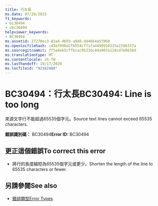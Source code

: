 ```yaml
---
title: 行太長
ms.date: 07/20/2015
f1_keywords:
- bc30494
- vbc30494
helpviewer_keywords:
- BC30494
ms.assetid: 27270ec3-82a4-4693-a948-dd4664a5f060
ms.openlocfilehash: c43ef096d2f6554cff1fa4490910315a1596337a
ms.sourcegitcommit: ff5a4eb5cffbcac9521bc44a907a118cd7e8638d
ms.translationtype: MT
ms.contentlocale: zh-TW
ms.lasthandoff: 10/17/2020
ms.locfileid: "92162488"
---
```

# <a name="bc30494-line-is-too-long"></a><span data-ttu-id="54e8e-102">BC30494：行太長</span><span class="sxs-lookup"><span data-stu-id="54e8e-102">BC30494: Line is too long</span></span>

<span data-ttu-id="54e8e-103">來源文字行不能超過65535個字元。</span><span class="sxs-lookup"><span data-stu-id="54e8e-103">Source text lines cannot exceed 65535 characters.</span></span>

 <span data-ttu-id="54e8e-104">**錯誤識別碼：** BC30494</span><span class="sxs-lookup"><span data-stu-id="54e8e-104">**Error ID:** BC30494</span></span>

## <a name="to-correct-this-error"></a><span data-ttu-id="54e8e-105">更正這個錯誤</span><span class="sxs-lookup"><span data-stu-id="54e8e-105">To correct this error</span></span>

- <span data-ttu-id="54e8e-106">將行的長度縮短為65535個字元或更少。</span><span class="sxs-lookup"><span data-stu-id="54e8e-106">Shorten the length of the line to 65535 characters or fewer.</span></span>

## <a name="see-also"></a><span data-ttu-id="54e8e-107">另請參閱</span><span class="sxs-lookup"><span data-stu-id="54e8e-107">See also</span></span>

- [<span data-ttu-id="54e8e-108">錯誤類型</span><span class="sxs-lookup"><span data-stu-id="54e8e-108">Error Types</span></span>](../../programming-guide/language-features/error-types.md)
